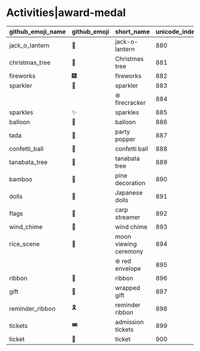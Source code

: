 # Activities|award-medal

|github_emoji_name|github_emoji|short_name|unicode_index|
|---|---|---|---|
|jack_o_lantern|:jack_o_lantern:|jack-o-lantern|880|
|christmas_tree|:christmas_tree:|Christmas tree|881|
|fireworks|:fireworks:|fireworks|882|
|sparkler|:sparkler:|sparkler|883|
|||⊛ firecracker|884|
|sparkles|:sparkles:|sparkles|885|
|balloon|:balloon:|balloon|886|
|tada|:tada:|party popper|887|
|confetti_ball|:confetti_ball:|confetti ball|888|
|tanabata_tree|:tanabata_tree:|tanabata tree|889|
|bamboo|:bamboo:|pine decoration|890|
|dolls|:dolls:|Japanese dolls|891|
|flags|:flags:|carp streamer|892|
|wind_chime|:wind_chime:|wind chime|893|
|rice_scene|:rice_scene:|moon viewing ceremony|894|
|||⊛ red envelope|895|
|ribbon|:ribbon:|ribbon|896|
|gift|:gift:|wrapped gift|897|
|reminder_ribbon|:reminder_ribbon:|reminder ribbon|898|
|tickets|:tickets:|admission tickets|899|
|ticket|:ticket:|ticket|900|
